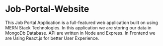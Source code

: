 # Job-Portal-Website
This Job Portal Application is a full-featured web application built on using MERN Stack Technologies. In this application we are storing our data in MongoDb Database. API are written in Node and Express. In Frontend we are Using React.js for better User Experience.
